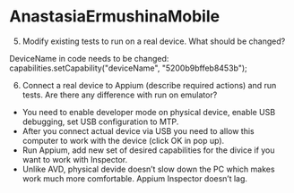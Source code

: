 # AnastasiaErmushinaMobile

5. Modify existing tests to run on a real device. What should be changed?

DeviceName in code needs to be changed:
capabilities.setCapability("deviceName", "5200b9bffeb8453b");

6. Connect a real device to Appium (describe required actions) and run tests. Are there any difference with run on emulator?

- You need to enable developer mode on physical device, enable USB debugging, set USB configuration to MTP.
- After you connect actual device via USB you need to allow this computer to work with the device (click OK in pop up).
- Run Appium, add new set of desired capabilities for the divice if you want to work with Inspector.
- Unlike AVD, physical devide doesn’t slow down the PC which makes work much more comfortable. Appium Inspector doesn’t lag.
